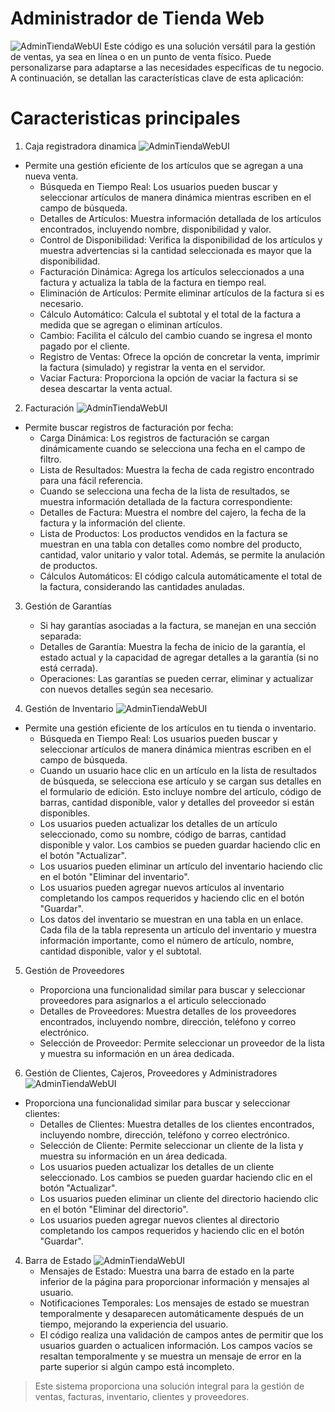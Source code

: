 # Administrador de Tienda Web
![AdminTiendaWebUI](https://i.ibb.co/yVb7fys/Captura-de-pantalla-2023-08-25-115824.png)
Este código es una solución versátil para la gestión de ventas, ya sea en línea o en un punto de venta físico. Puede personalizarse para adaptarse a las necesidades específicas de tu negocio. A continuación, se detallan las características clave de esta aplicación:

# Caracteristicas principales
1. Caja registradora dinamica
![AdminTiendaWebUI](https://i.ibb.co/YZqCGHC/Captura-de-pantalla-2023-08-25-125111.png)
- Permite una gestión eficiente de los artículos que se agregan a una nueva venta.
    - Búsqueda en Tiempo Real: Los usuarios pueden buscar y seleccionar artículos de manera dinámica mientras escriben en el campo de búsqueda.
    - Detalles de Artículos: Muestra información detallada de los artículos encontrados, incluyendo nombre, disponibilidad y valor.
    - Control de Disponibilidad: Verifica la disponibilidad de los artículos y muestra advertencias si la cantidad seleccionada es mayor que la disponibilidad.
    - Facturación Dinámica: Agrega los artículos seleccionados a una factura y actualiza la tabla de la factura en tiempo real.
    - Eliminación de Artículos: Permite eliminar artículos de la factura si es necesario.
    - Cálculo Automático: Calcula el subtotal y el total de la factura a medida que se agregan o eliminan artículos.
    - Cambio: Facilita el cálculo del cambio cuando se ingresa el monto pagado por el cliente.
    - Registro de Ventas: Ofrece la opción de concretar la venta, imprimir la factura (simulado) y registrar la venta en el servidor.
    - Vaciar Factura: Proporciona la opción de vaciar la factura si se desea descartar la venta actual.

2. Facturación
![AdminTiendaWebUI](https://i.ibb.co/N1pvS0S/Captura-de-pantalla-2023-08-25-125237.png)
- Permite buscar registros de facturación por fecha:
    - Carga Dinámica: Los registros de facturación se cargan dinámicamente cuando se selecciona una fecha en el campo de filtro.
    - Lista de Resultados: Muestra la fecha de cada registro encontrado para una fácil referencia.
    - Cuando se selecciona una fecha de la lista de resultados, se muestra información detallada de la factura correspondiente:
    - Detalles de Factura: Muestra el nombre del cajero, la fecha de la factura y la información del cliente.
    - Lista de Productos: Los productos vendidos en la factura se muestran en una tabla con detalles como nombre del producto, cantidad, valor unitario y valor total. Además, se permite la anulación de productos.
    - Cálculos Automáticos: El código calcula automáticamente el total de la factura, considerando las cantidades anuladas.

3. Gestión de Garantías
    - Si hay garantías asociadas a la factura, se manejan en una sección separada:
    - Detalles de Garantía: Muestra la fecha de inicio de la garantía, el estado actual y la capacidad de agregar detalles a la garantía (si no está cerrada).
    - Operaciones: Las garantías se pueden cerrar, eliminar y actualizar con nuevos detalles según sea necesario.

4. Gestión de Inventario
![AdminTiendaWebUI](https://i.ibb.co/9TrrSVy/Captura-de-pantalla-2023-08-25-125324.png)
- Permite una gestión eficiente de los artículos en tu tienda o inventario.
    - Búsqueda en Tiempo Real: Los usuarios pueden buscar y seleccionar artículos de manera dinámica mientras escriben en el campo de búsqueda.
    - Cuando un usuario hace clic en un artículo en la lista de resultados de búsqueda, se selecciona ese artículo y se cargan sus detalles en el formulario de edición. Esto incluye nombre del artículo, código de barras, cantidad disponible, valor y detalles del proveedor si están disponibles.
    - Los usuarios pueden actualizar los detalles de un artículo seleccionado, como su nombre, código de barras, cantidad disponible y valor. Los cambios se pueden guardar haciendo clic en el botón "Actualizar".
    - Los usuarios pueden eliminar un artículo del inventario haciendo clic en el botón "Eliminar del inventario".
    - Los usuarios pueden agregar nuevos artículos al inventario completando los campos requeridos y haciendo clic en el botón "Guardar".
    - Los datos del inventario se muestran en una tabla en un enlace. Cada fila de la tabla representa un artículo del inventario y muestra información importante, como el número de artículo, nombre, cantidad disponible, valor y el subtotal.

5. Gestión de Proveedores
    - Proporciona una funcionalidad similar para buscar y seleccionar proveedores para asignarlos a el articulo seleccionado
    - Detalles de Proveedores: Muestra detalles de los proveedores encontrados, incluyendo nombre, dirección, teléfono y correo electrónico.
    - Selección de Proveedor: Permite seleccionar un proveedor de la lista y muestra su información en un área dedicada.

6. Gestión de Clientes, Cajeros, Proveedores y Administradores
![AdminTiendaWebUI](https://i.ibb.co/HNKMZsY/Captura-de-pantalla-2023-08-25-125357.png)
- Proporciona una funcionalidad similar para buscar y seleccionar clientes:
    - Detalles de Clientes: Muestra detalles de los clientes encontrados, incluyendo nombre, dirección, teléfono y correo electrónico.
    - Selección de Cliente: Permite seleccionar un cliente de la lista y muestra su información en un área dedicada.
    - Los usuarios pueden actualizar los detalles de un cliente seleccionado. Los cambios se pueden guardar haciendo clic en el botón "Actualizar".
    - Los usuarios pueden eliminar un cliente del directorio haciendo clic en el botón "Eliminar del directorio".
    - Los usuarios pueden agregar nuevos clientes al directorio completando los campos requeridos y haciendo clic en el botón "Guardar".

4. Barra de Estado
![AdminTiendaWebUI](https://i.ibb.co/58w5VwN/Captura-de-pantalla-2023-08-25-125159.png)
    - Mensajes de Estado: Muestra una barra de estado en la parte inferior de la página para proporcionar información y mensajes al usuario.
    - Notificaciones Temporales: Los mensajes de estado se muestran temporalmente y desaparecen automáticamente después de un tiempo, mejorando la experiencia del usuario.
    - El código realiza una validación de campos antes de permitir que los usuarios guarden o actualicen información. Los campos vacíos se resaltan temporalmente y se muestra un mensaje de error en la parte superior si algún campo está incompleto.

> Este sistema proporciona una solución integral para la gestión de ventas, facturas, inventario, clientes y proveedores.